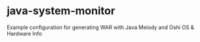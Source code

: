 # java-system-monitor
Example configuration for generating WAR with Java Melody and Oshi OS &amp; Hardware Info

